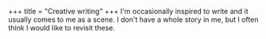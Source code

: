 +++
title = "Creative writing"
+++
I'm occasionally inspired to write and it usually comes to me as a scene. I don't have a whole story in me, but I often think I would like to revisit these. 

